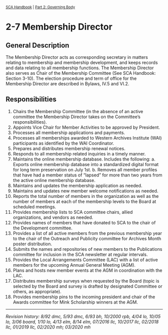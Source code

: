 <sup>[SCA Handbook](/sca-handbook/index.html) | [Part 2: Governing Body](../02_governing_body/index.html)</sup>

# 2-7 Membership Director

## General Description
The Membership Director acts as corresponding secretary in matters relating to membership and membership development, and keeps records and data relating to all membership functions. The Membership Director also serves as Chair of the Membership Committee (See SCA Handbook: Section 3-10). The election procedure and term of office for the Membership Director are described in Bylaws, IV.5 and VI.2.

## Responsibilities
1. Chairs the Membership Committee (in the absence of an active committee the Membership Director takes on the Committee’s responsibilities).
2. Appoints Vice Chair for Member Activities to be approved by President.
3. Processes all membership applications and payments.
4. Processes all memberships awarded to Western Archives Institute (WAI) participants as identified by the WAI Coordinator.
5. Prepares and distributes membership renewal notices.
6. Responds to all membership related inquiries in a timely manner.
7. Maintains the online membership database. Includes the following:
   a. Exports online membership database into a standardized digital format for long term preservation on July 1st.
   b. Removes all member profiles that have had a member status of “lapsed” for more than two years from the active online membership database.
8. Maintains and updates the membership application as needed.
9. Maintains and updates new member welcome notifications as needed.
10. Reports the total number of members in the organization as well as the number of members at each of the membership levels to the Board at scheduled meetings.
11. Provides membership lists to SCA committee chairs, allied organizations, and vendors as needed.
12. Provides names of members that have donated to SCA to the chair of the Development committee.
13. Provides a list of all active members from the previous membership year to the chair of the Outreach and Publicity committee for Archives Month poster distribution.
14. Submits the names and repositories of new members to the Publications committee for inclusion in the SCA newsletter at regular intervals.
15. Provides the Local Arrangements Committee (LAC) with a list of active members for the upcoming Annual General Meeting (AGM).
16. Plans and hosts new member events at the AGM in coordination with the LAC.
17. Distributes membership surveys when requested by the Board (topic is selected by the Board and survey is drafted by designated Committee or others, as appropriate).
18. Provides membership pins to the incoming president and chair of the Awards committee for Mink Scholarship winners at the AGM.

***

_Revision history: 8/92 dmc, 5/93 dmc, 6/93 bh, 10/2000 rpb, 4/04 lo, 10/05 lo, 3/06 board, 1/10 lo, 4/13 elm, 8/14 elm, 07/2016 llc, 10/2017 llc, 02/2018 llc, 01/2019 llc, 02/2020 mh; 03/2020 mh_
